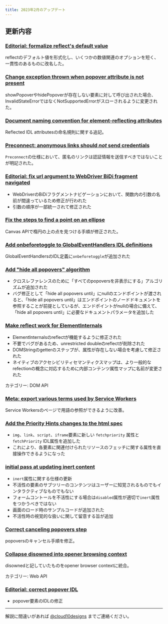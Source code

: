 ```yaml
---
title: 2023年2月のアップデート
---
```


## 更新内容

### [Editorial: formalize reflect's default value](https://github.com/whatwg/html/pull/8931)

reflectのデフォルト値を形式化し、いくつかの数値関連のオプションを短く、一貫性のあるものに改名した。

### [Change exception thrown when popover attribute is not present](https://github.com/whatwg/html/pull/8891)

showPopoverやhidePopoverが存在しない要素に対して呼び出された場合、InvalidStateErrorではなくNotSupportedErrorがスローされるように変更された。

### [Document naming convention for element-reflecting attributes](https://github.com/whatwg/html/pull/8933)

Reflected IDL attributesの命名規則に関する追記。

### [Preconnect: anonymous links should _not_ send credentials](https://github.com/whatwg/html/pull/8957)

`Preconnect`の仕様において、匿名のリンクは認証情報を送信すべきではないことが明記された。

### [Editorial: fix url argument to WebDriver BiDi fragment navigated](https://github.com/whatwg/html/pull/8939)

- WebDriverのBiDiフラグメントナビゲーションにおいて、関数内の引数の名前が間違っているため修正が行われた
- 引数の順序が一部統一されて修正された

### [Fix the steps to find a point on an ellipse](https://github.com/whatwg/html/pull/8495)

Canvas APIで楕円の上の点を見つける手順が修正された。

### [Add onbeforetoggle to GlobalEventHandlers IDL definitions](https://github.com/whatwg/html/pull/8936)

GlobalEventHandlersのIDL定義に`onbeforetoggle`が追加された

### [Add "hide all popovers" algorithm](https://github.com/whatwg/html/pull/8886)

- クロスレファレンスのために「すべてのpopoversを非表示にする」アルゴリズムが追加された
- バグ修正として「hide all popovers until」にnullのエンドポイントが渡されると、「hide all popovers until」はエンドポイントのノードドキュメントを参照することが前提としているが、エンドポイントがnullの場合に備えて、「hide all popovers until」に必要なドキュメントパラメータを追加した

### [Make reflect work for ElementInternals](https://github.com/whatwg/html/pull/8496)

- ElementInternalsのreflectが機能するように修正された
- 不要でバグがあるため、unrestricted doubleのreflectが削除された
- DOMStringのgetterのステップが、属性が存在しない場合を考慮して修正された
- ネイティブのアクセシビリティセマンティクスマップは、より一般的なrefectionの概念に対応するために内部コンテンツ属性マップに名前が変更された

カテゴリー: DOM API

### [Meta: export various terms used by Service Workers](https://github.com/whatwg/html/pull/8919)

Service Workersのページで用語の参照ができるように改善。

### [Add the Priority Hints changes to the html spec](https://github.com/whatwg/html/pull/8470)

- `img`、`link`、`script`、`iframe`要素に新しい `fetchpriority` 属性と `fetchPriority` IDL属性を追加した
- これにより、各要素に関連付けられたリソースのフェッチに関する属性を直接操作できるようになった

### [initial pass at updating inert content](https://github.com/whatwg/html/pull/8122)

- `inert`属性に関する仕様の更新
- 不活性の要素のサブツリーのコンテンツはユーザーに知覚されるものでもインタラクティブなものでもない
- フォームコントールを不活性にする場合は`disabled`属性が適切で`inert`属性をつかうべきではない
- 画面のロード時のサンプルコードが追加された
- 不活性時の視覚的な扱いに関して留意する旨が追加

### [Correct canceling popovers step](https://github.com/whatwg/html/pull/8889)

popoversのキャンセル手順を修正。

### [Collapse disowned into opener browsing context](https://github.com/whatwg/html/pull/8573)

disownedと記していたものをopener browser contextに統合。

カテゴリー: Web API

### [Editorial: correct popover IDL](https://github.com/whatwg/html/pull/8860)

- popover要素のIDLの修正

---

解説に間違いがあれば [@cloud10designs](https://twitter.com/cloud10designs) までご連絡ください。
